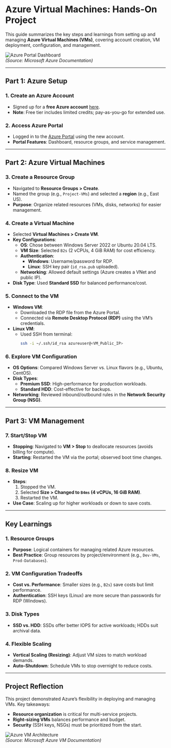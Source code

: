 # Azure Virtual Machines: Hands-On Project

This guide summarizes the key steps and learnings from setting up and managing **Azure Virtual Machines (VMs)**, covering account creation, VM deployment, configuration, and management.

![Azure Portal Dashboard](https://learn.microsoft.com/en-us/azure/azure-portal/media/azure-portal-overview/azure-portal-overview.png)  
*(Source: Microsoft Azure Documentation)*

---

## Part 1: Azure Setup

### 1. Create an Azure Account
- Signed up for a **free Azure account** [here](https://azure.microsoft.com/en-us/free/).  
- **Note**: Free tier includes limited credits; pay-as-you-go for extended use.

### 2. Access Azure Portal
- Logged in to the [Azure Portal](https://portal.azure.com) using the new account.  
- **Portal Features**: Dashboard, resource groups, and service management.

---

## Part 2: Azure Virtual Machines

### 3. Create a Resource Group
- Navigated to **Resource Groups > Create**.  
- Named the group (e.g., `Project-VMs`) and selected a **region** (e.g., East US).  
- **Purpose**: Organize related resources (VMs, disks, networks) for easier management.

### 4. Create a Virtual Machine
- Selected **Virtual Machines > Create VM**.  
- **Key Configurations**:  
  - **OS**: Chose between Windows Server 2022 or Ubuntu 20.04 LTS.  
  - **VM Size**: Selected `B2s` (2 vCPUs, 4 GiB RAM) for cost efficiency.  
  - **Authentication**:  
    - **Windows**: Username/password for RDP.  
    - **Linux**: SSH key pair (`id_rsa.pub` uploaded).  
  - **Networking**: Allowed default settings (Azure creates a VNet and public IP).  
- **Disk Type**: Used **Standard SSD** for balanced performance/cost.

### 5. Connect to the VM
- **Windows VM**:  
  - Downloaded the RDP file from the Azure Portal.  
  - Connected via **Remote Desktop Protocol (RDP)** using the VM’s credentials.  
- **Linux VM**:  
  - Used SSH from terminal:  
    ```bash
    ssh -i ~/.ssh/id_rsa azureuser@<VM_Public_IP>
    ```

### 6. Explore VM Configuration
- **OS Options**: Compared Windows Server vs. Linux flavors (e.g., Ubuntu, CentOS).  
- **Disk Types**:  
  - **Premium SSD**: High-performance for production workloads.  
  - **Standard HDD**: Cost-effective for backups.  
- **Networking**: Reviewed inbound/outbound rules in the **Network Security Group (NSG)**.

---

## Part 3: VM Management

### 7. Start/Stop VM
- **Stopping**: Navigated to **VM > Stop** to deallocate resources (avoids billing for compute).  
- **Starting**: Restarted the VM via the portal; observed boot time changes.  

### 8. Resize VM
- **Steps**:  
  1. Stopped the VM.  
  2. Selected **Size > Changed to `B4ms` (4 vCPUs, 16 GiB RAM)**.  
  3. Restarted the VM.  
- **Use Case**: Scaling up for higher workloads or down to save costs.

---

## Key Learnings

### 1. Resource Groups
- **Purpose**: Logical containers for managing related Azure resources.  
- **Best Practice**: Group resources by project/environment (e.g., `Dev-VMs`, `Prod-Databases`).

### 2. VM Configuration Tradeoffs
- **Cost vs. Performance**: Smaller sizes (e.g., `B2s`) save costs but limit performance.  
- **Authentication**: SSH keys (Linux) are more secure than passwords for RDP (Windows).  

### 3. Disk Types
- **SSD vs. HDD**: SSDs offer better IOPS for active workloads; HDDs suit archival data.  

### 4. Flexible Scaling
- **Vertical Scaling (Resizing)**: Adjust VM sizes to match workload demands.  
- **Auto-Shutdown**: Schedule VMs to stop overnight to reduce costs.  

---

## Project Reflection
This project demonstrated Azure’s flexibility in deploying and managing VMs. Key takeaways:  
- **Resource organization** is critical for multi-service projects.  
- **Right-sizing VMs** balances performance and budget.  
- **Security** (SSH keys, NSGs) must be prioritized from the start.  

![Azure VM Architecture](https://learn.microsoft.com/en-us/azure/virtual-machines/media/overview/architecture.png)  
*(Source: Microsoft Azure VM Documentation)*
